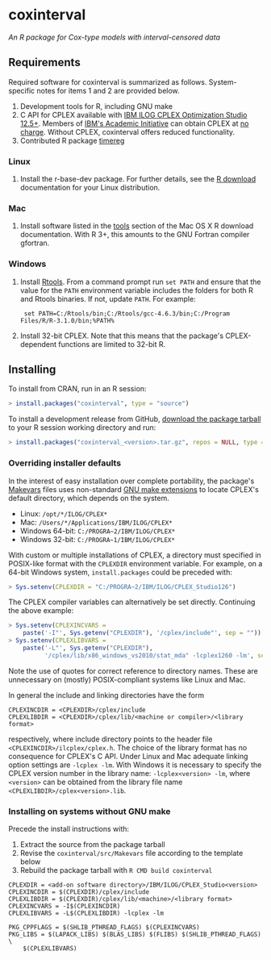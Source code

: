 # coxinterval

*An R package for Cox-type models with interval-censored data*

## Requirements

Required software for coxinterval is summarized as follows. System-specific notes for items 1 and 2 are provided below.

1. Development tools for R, including GNU make
2. C API for CPLEX available with [IBM ILOG CPLEX Optimization Studio 12.5+](http://www-01.ibm.com/software/commerce/optimization/cplex-optimizer/). Members of [IBM's Academic Initiative](http://www-304.ibm.com/ibm/university/academic/pub/page/academic_initiative) can obtain CPLEX at [no charge](https://www.ibm.com/developerworks/community/blogs/jfp/entry/cplex_studio_in_ibm_academic_initiative?lang=en). Without CPLEX, coxinterval offers reduced functionality.
3. Contributed R package [timereg](http://cran.r-project.org/web/packages/timereg/index.html)

### Linux

1. Install the r-base-dev package. For further details, see the [R download](http://cran.r-project.org/bin/linux/) documentation for your Linux distribution.

### Mac

1. Install software listed in the [tools](http://cran.r-project.org/bin/macosx/tools) section of the Mac OS X R download documentation. With R 3+, this amounts to the GNU Fortran compiler gfortran.

### Windows

1. Install [Rtools](http://cran.r-project.org/bin/windows/Rtools/). From a command prompt run `set PATH` and ensure that the value for the `PATH` environment variable includes the folders for both R and Rtools binaries. If not, update `PATH`. For example:

   ```shell
    set PATH=C:/Rtools/bin;C:/Rtools/gcc-4.6.3/bin;C:/Program Files/R/R-3.1.0/bin;%PATH%
   ```
2. Install 32-bit CPLEX. Note that this means that the package's CPLEX-dependent functions are limited to 32-bit R.

## Installing

To install from CRAN, run in an R session:

```R
> install.packages("coxinterval", type = "source")
```

To install a development release from GitHub, [download the package tarball](https://github.com/aboruvka/coxinterval/releases) to your R session working directory and run:

```R
> install.packages("coxinterval_<version>.tar.gz", repos = NULL, type = "source")
```

### Overriding installer defaults

In the interest of easy installation over complete portability, the package's [Makevars](http://cran.r-project.org/doc/manuals/r-release/R-exts.html#Using-Makevars) files uses non-standard [GNU make extensions](http://cran.r-project.org/doc/manuals/r-release/R-exts.html#Writing-portable-packages) to locate CPLEX's default directory, which depends on the system.

- Linux: `/opt/*/ILOG/CPLEX*`
- Mac: `/Users/*/Applications/IBM/ILOG/CPLEX*`
- Windows 64-bit: `C:/PROGRA~2/IBM/ILOG/CPLEX*`
- Windows 32-bit: `C:/PROGRA~1/IBM/ILOG/CPLEX*`

With custom or multiple installations of CPLEX, a directory must specified in POSIX-like format with the `CPLEXDIR` environment variable. For example, on a 64-bit Windows system, `install.packages` could be preceded with:

```R
> Sys.setenv(CPLEXDIR = "C:/PROGRA~2/IBM/ILOG/CPLEX_Studio126")
```

The CPLEX compiler variables can alternatively be set directly. Continuing the above example:

```R
> Sys.setenv(CPLEXINCVARS =
    paste('-I"', Sys.getenv("CPLEXDIR"), '/cplex/include"', sep = ""))
> Sys.setenv(CPLEXLIBVARS =
    paste('-L"', Sys.getenv("CPLEXDIR"),
          '/cplex/lib/x86_windows_vs2010/stat_mda" -lcplex1260 -lm', sep = ""))
```

Note the use of quotes for correct reference to directory names. These are unnecessary on (mostly) POSIX-compliant systems like Linux and Mac.

In general the include and linking directories have the form

```
CPLEXINCDIR = <CPLEXDIR>/cplex/include
CPLEXLIBDIR = <CPLEXDIR>/cplex/lib/<machine or compiler>/<library format>
```

respectively, where include directory points to the header file `<CPLEXINCDIR>/ilcplex/cplex.h`. The choice of the library format has no consequence for CPLEX's C API. Under Linux and Mac adequate linking option settings are `-lcplex -lm`. With Windows it is necessary to specify the CPLEX version number in the library name: `-lcplex<version> -lm`, where `<version>` can be obtained from the library file name `<CPLEXLIBDIR>/cplex<version>.lib`.

### Installing on systems without GNU make

Precede the install instructions with:

1. Extract the source from the package tarball
2. Revise the `coxinterval/src/Makevars` file according to the template below
3. Rebuild the package tarball with `R CMD build coxinterval`

```make
CPLEXDIR = <add-on software directory>/IBM/ILOG/CPLEX_Studio<version>
CPLEXINCDIR = $(CPLEXDIR)/cplex/include
CPLEXLIBDIR = $(CPLEXDIR)/cplex/lib/<machine>/<library format>
CPLEXINCVARS = -I$(CPLEXINCDIR)
CPLEXLIBVARS = -L$(CPLEXLIBDIR) -lcplex -lm

PKG_CPPFLAGS = $(SHLIB_PTHREAD_FLAGS) $(CPLEXINCVARS)
PKG_LIBS = $(LAPACK_LIBS) $(BLAS_LIBS) $(FLIBS) $(SHLIB_PTHREAD_FLAGS) \
	$(CPLEXLIBVARS)
```
